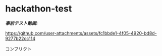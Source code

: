 # hackathon-test

***事前テスト動画:***


https://github.com/user-attachments/assets/fc1bbde1-4f05-4920-bd8d-9277b22cc114

コンフリクト
